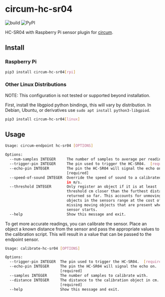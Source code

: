 # circum-hc-sr04

![build](https://travis-ci.com/LumineerLabs/circum-hc-sr04.svg?branch=master) ![PyPI](https://img.shields.io/pypi/v/circum-hc-sr04)

HC-SR04 with Raspberry Pi sensor plugin for [circum](https://github.com/LumineerLabs/circum).

## Install

### Raspberry Pi

```bash
pip3 install circum-hc-sr04[rpi]
```

### Other Linux Distributions

NOTE: This configuration is not tested or supported beyond installation.

First, install the libgpiod python bindings, this will vary by distribution. In Debian, Ubuntu, or derivatives use `sudo apt install python3-libgpiod`.

```bash
pip3 install circum-hc-sr04[linux]
```

## Usage

```bash
Usage: circum-endpoint hc-sr04 [OPTIONS]

Options:
  --num-samples INTEGER     The number of samples to average per reading.
  --trigger-pin INTEGER     The pin used to trigger the HC-SR04.  [required]
  --echo-pin INTEGER        The pin the HC-SR04 will signal the echo on.
                            [required]
  --speed-of-sound INTEGER  Override the speed of sound to a calibrated value
                            in m/s.
  --threshold INTEGER       Only register an object if it is at least
                            threshold cm closer than the furthest distance
                            returned so far. This accounts for unmoving
                            objects in the sensors range at the cost of
                            missing moving objects that are present when the
                            sensor starts.
  --help                    Show this message and exit.
```

To get more accurate readings, you can calibrate the sensor. Place an object a known distance from the sensor and pass the appropriate values to the calibration script. This will result in a value that can be passed to the endpoint sensor.

```bash
Usage: calibrate-hc-sr04 [OPTIONS]

Options:
  --trigger-pin INTEGER  The pin used to trigger the HC-SR04.  [required]
  --echo-pin INTEGER     The pin the HC-SR04 will signal the echo on.
                         [required]
  --samples INTEGER      The number of samples to calibrate with.
  --distance INTEGER     The distance to the calibration object in cm.
                         [required]
  --help                 Show this message and exit.
```
